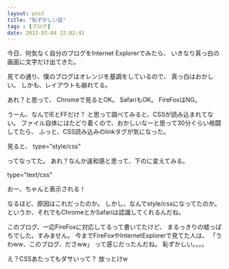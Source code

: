 ```yaml
---
layout: post
title: "恥ずかしい話"
tags : [ブログ]
date: 2013-03-04 22:02:41
---
```


今日、何気なく自分のブログをInternet Explorerでみたら、
いきなり真っ白の画面に文字だけ出てきた。

見ての通り、僕のブログはオレンジを基調をしているので、
真っ白はおかしい。
しかも、レイアウトも崩れてる。

あれ？と思って、
Chromeで見るとOK。
SafariもOK。
FireFoxはNG。

うーん、なんでIEとFFだけ？
と思って調べてみると、CSSが読み込まれてない。
ファイル自体にはたどり着くので、おかしいなーと思って30分ぐらい格闘してたら、
ふっと、CSS読み込みのlinkタグが気になった。

見ると、
type="style/css"

ってなってた。
あれ？なんか違和感と思って、下のに変えてみる。

type="text/css"

おー、ちゃんと表示される！


なるほど、原因はこれだったのか。
しかし、なんでstyle/cssになってたのか。
というか、それでもChromeとかSafariは認識してくれるんだね。

このブログ、一応FireFoxに対応してるって書いてたけど、
まるっきりの嘘っぱちでした。すみません。
今までFireFoxやInternetExplorerで見てた人は、
「うわww、このブログ、ださww」
って感じだったんだね。
恥ずかしい。。。。

え？CSSあたってもダサいって？
放っとけw
